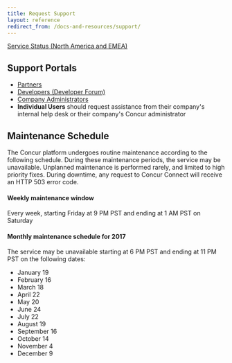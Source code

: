 ```yaml
---
title: Request Support
layout: reference
redirect_from: /docs-and-resources/support/
---
```


<a class="btn dark-blue" href="https://open.concur.com" target="_blank">
  <i class="fa fa-plug" aria-hidden="true"></i> Service Status (North America and EMEA)
</a>

## Support Portals

* [Partners](/tools-support/requesting-partner-support.html)
* [Developers (Developer Forum)](https://forum.developer.concur.com)
* [Company Administrators](https://www.concur.com/en-us/contact)
* **Individual Users** should request assistance from their company's internal help desk or their company's Concur administrator

## Maintenance Schedule

The Concur platform undergoes routine maintenance according to the following schedule. During these maintenance periods, the service may be unavailable. Unplanned maintenance is performed rarely, and limited to high priority fixes. During downtime, any request to Concur Connect will receive an HTTP 503 error code.

#### Weekly maintenance window
Every week, starting Friday at 9 PM PST and ending at 1 AM PST on Saturday

#### Monthly maintenance schedule for 2017
The service may be unavailable starting at 6 PM PST and ending at 11 PM PST on the following dates:

* January 19
* February 16
* March 18
* April 22
* May 20
* June 24
* July 22
* August 19
* September 16
* October 14
* November 4
* December 9

[3]: https://na4.salesforce.com/secur/login_portal.jsp?orgId=00D600000007Dq3&portalId=06060000000PrEi
